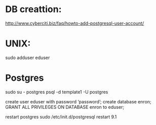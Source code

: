 DB creattion: 
==============

http://www.cyberciti.biz/faq/howto-add-postgresql-user-account/

UNIX: 
=====

sudo adduser eduser 

Postgres 
========

sudo su - postgres
psql -d template1 -U postgres

create user eduser with password ‘password’; 
create database enron; 
GRANT ALL PRIVILEGES ON DATABASE enron to eduser;

restart postgres 
sudo /etc/init.d/postgresql restart 9.1
